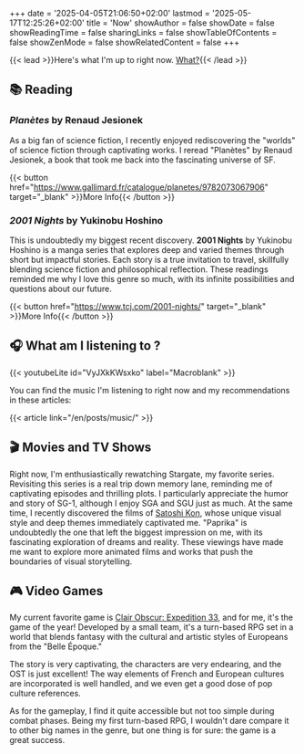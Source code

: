 +++
date = '2025-04-05T21:06:50+02:00'
lastmod = '2025-05-17T12:25:26+02:00'
title = 'Now'
showAuthor = false
showDate = false
showReadingTime = false
sharingLinks = false
showTableOfContents = false
showZenMode = false
showRelatedContent = false
+++

{{< lead >}}Here's what I'm up to right now. [What?](https://nownownow.com/about){{< /lead >}}

## :books: Reading

### *Planètes* by Renaud Jesionek

As a big fan of science fiction, I recently enjoyed rediscovering the "worlds" of science fiction through captivating works. I reread "Planètes" by Renaud Jesionek, a book that took me back into the fascinating universe of SF.

{{< button href="https://www.gallimard.fr/catalogue/planetes/9782073067906" target="_blank" >}}More Info{{< /button >}}

### *2001 Nights* by Yukinobu Hoshino

This is undoubtedly my biggest recent discovery. **2001 Nights** by Yukinobu Hoshino is a manga series that explores deep and varied themes through short but impactful stories. Each story is a true invitation to travel, skillfully blending science fiction and philosophical reflection. These readings reminded me why I love this genre so much, with its infinite possibilities and questions about our future.

{{< button href="https://www.tcj.com/2001-nights/" target="_blank" >}}More Info{{< /button >}}<br>

## :headphones: What am I listening to ?

{{< youtubeLite id="VyJXkKWsxko" label="Macroblank" >}}

You can find the music I'm listening to right now and my recommendations in these articles:

{{< article link="/en/posts/music/" >}}

## :clapper: Movies and TV Shows

Right now, I'm enthusiastically rewatching Stargate, my favorite series. Revisiting this series is a real trip down memory lane, reminding me of captivating episodes and thrilling plots. I particularly appreciate the humor and story of SG-1, although I enjoy SGA and SGU just as much. At the same time, I recently discovered the films of [Satoshi Kon](https://letterboxd.com/director/satoshi-kon/), whose unique visual style and deep themes immediately captivated me. "Paprika" is undoubtedly the one that left the biggest impression on me, with its fascinating exploration of dreams and reality. These viewings have made me want to explore more animated films and works that push the boundaries of visual storytelling.

## :video_game: Video Games

My current favorite game is [Clair Obscur: Expedition 33](https://www.sandfall.co/), and for me, it's the game of the year! Developed by a small team, it's a turn-based RPG set in a world that blends fantasy with the cultural and artistic styles of Europeans from the "Belle Époque."

The story is very captivating, the characters are very endearing, and the OST is just excellent! The way elements of French and European cultures are incorporated is well handled, and we even get a good dose of pop culture references.

As for the gameplay, I find it quite accessible but not too simple during combat phases. Being my first turn-based RPG, I wouldn't dare compare it to other big names in the genre, but one thing is for sure: the game is a great success.
